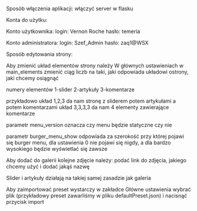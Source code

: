 Sposób włączenia aplikacji: włączyć server w flasku

Konta do użytku:

Konto użytkownika:
login: Vernon Roche
hasło: temeria

Konto administratora:
login: Szef_Admin
hasło: zaq1@WSX

Sposób edytowania strony:

Aby zmienić układ elementów strony należy
W głównych ustawieniach w main_elements zmienić ciąg liczb na taki, jaki odpowiada układowi ostrony, jaki chcemy osiągnąć

numery elementów
1-slider
2-artykuły
3-komentarze

przykładowo układ 1,2,3 da nam stronę z sliderem potem artykułami a potem komentarzami
układ 3,3,3,3 da nam 4 elementy zawierające komentarze

parametr menu_version oznacza czy menu będzie statyczne czy nie

parametr burger_menu_show odpowiada za szerokość przy której pojawi się burger menu, dla ustawienia 0 nie pojawi się nigdy,
a dla bardzo wysokiego będzie wyświetlać się zawsze

Aby dodać do galerii kolejne zdjęcie należy:
podać link do zdjęcia, jakiego chcemy użyć i dodać jakąś nazwę

Slider i artykuły działają na takiej samej zasadzie jak galeria

Aby zaimportować preset wystarczy w zakładce Główne ustawienia wybrać plik (przykładowy preset zawarliśmy w pliku defaultPreset.json)
i nacisnąć przycisk import

